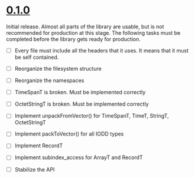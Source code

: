 # <u>0.1.0</u>

Initial release. Almost all parts of the library are usable, but is not recommended for production at this stage. The following tasks must be completed before the library gets ready for production.

- [ ] Every file must include all the headers that it uses. It means that it must be self contained.

- [ ] Reorganize the filesystem structure

- [ ] Reorganize the namespaces

- [ ] TimeSpanT is broken. Must be implemented correctly

- [ ] OctetStringT is broken. Must be implemented correctly

- [ ] Implement unpackFromVector() for TimeSpanT, TimeT, StringT, OctetStringT

- [ ] Implement packToVector() for all IODD types

- [ ] Implement RecordT

- [ ] Implement subindex_access for ArrayT and RecordT

- [ ] Stabilize the API
